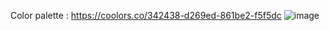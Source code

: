 Color palette : https://coolors.co/342438-d269ed-861be2-f5f5dc 
![image](https://github.com/Hike-Move/brand-kit/assets/50490129/9429e8f1-312d-47e4-af01-dad76696f572)
